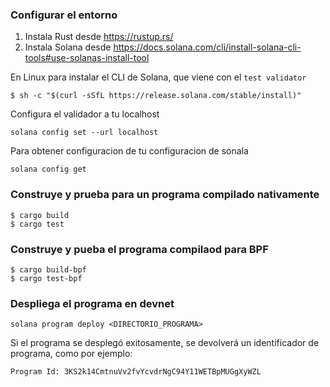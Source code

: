 ### Configurar el entorno
1. Instala Rust desde https://rustup.rs/
2. Instala Solana desde https://docs.solana.com/cli/install-solana-cli-tools#use-solanas-install-tool

En Linux para instalar el CLI de Solana, que viene con el `test validator`
```
$ sh -c "$(curl -sSfL https://release.solana.com/stable/install)"
```
Configura el validador a tu localhost 
```
solana config set --url localhost
```

Para obtener configuracion de tu configuracion de sonala
```
solana config get
```


### Construye y prueba para un programa compilado nativamente
```
$ cargo build
$ cargo test
```

### Construye y pueba el programa compilaod para BPF
```
$ cargo build-bpf
$ cargo test-bpf
```

### Despliega el programa en devnet
```
solana program deploy <DIRECTORIO_PROGRAMA>
```
Si el programa se desplegó exitosamente, se devolverá un identificador de programa, como por ejemplo:
```
Program Id: 3KS2k14CmtnuVv2fvYcvdrNgC94Y11WETBpMUGgXyWZL
```
